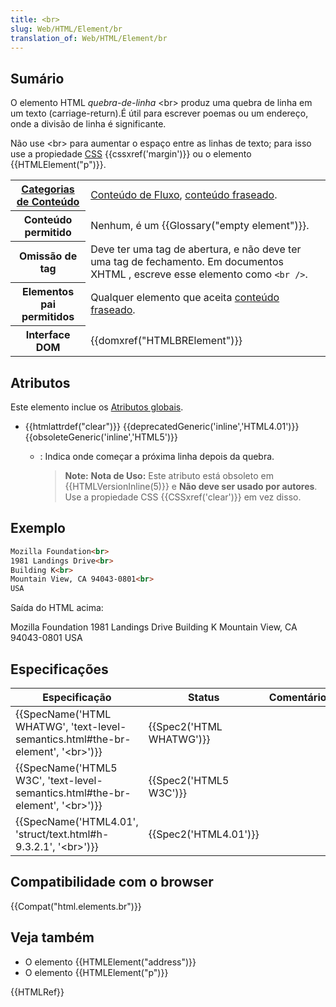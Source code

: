 ```yaml
---
title: <br>
slug: Web/HTML/Element/br
translation_of: Web/HTML/Element/br
---
```

## Sumário

O elemento HTML _quebra-de-linha_ \<br> produz uma quebra de linha em um texto (carriage-return).É útil para escrever poemas ou um endereço, onde a divisão de linha é significante.

Não use \<br> para aumentar o espaço entre as linhas de texto; para isso use a propiedade [CSS](/pt-BR/docs/CSS) {{cssxref('margin')}} ou o elemento {{HTMLElement("p")}}.

<table class="properties">
  <tbody>
    <tr>
      <th scope="row">
        <a
          href="/en-US/docs/HTML/Content_categories"
          title="HTML/Content_categories"
          >Categorias de Conteúdo</a
        >
      </th>
      <td>
        <a
          href="/en-US/docs/HTML/Content_categories#Flow_content"
          title="HTML/Content categories#Flow content"
          >Conteúdo de Fluxo</a
        >,
        <a
          href="/en-US/docs/HTML/Content_categories#Phrasing_content"
          title="HTML/Content categories#Phrasing content"
          >conteúdo fraseado</a
        >.
      </td>
    </tr>
    <tr>
      <th scope="row">Conteúdo permitido</th>
      <td>Nenhum, é um {{Glossary("empty element")}}.</td>
    </tr>
    <tr>
      <th scope="row">Omissão de tag</th>
      <td>
        Deve ter uma tag de abertura, e não deve ter uma tag de fechamento. Em
        documentos XHTML , escreve esse elemento como <code>&#x3C;br /></code>.
      </td>
    </tr>
    <tr>
      <th scope="row">Elementos pai permitidos</th>
      <td>
        Qualquer elemento que aceita
        <a
          href="/en-US/docs/HTML/Content_categories#Phrasing_content"
          title="HTML/Content_categories#Phrasing_content"
          >conteúdo fraseado</a
        >.
      </td>
    </tr>
    <tr>
      <th scope="row">Interface DOM</th>
      <td>{{domxref("HTMLBRElement")}}</td>
    </tr>
  </tbody>
</table>

## Atributos

Este elemento inclue os [Atributos globais](/pt-BR/docs/HTML/Global_attributes).

- {{htmlattrdef("clear")}} {{deprecatedGeneric('inline','HTML4.01')}} {{obsoleteGeneric('inline','HTML5')}}

  - : Indica onde começar a próxima linha depois da quebra.

    > **Note:** **Nota de Uso:** Este atributo está obsoleto em {{HTMLVersionInline(5)}} e **Não deve ser usado por autores**. Use a propiedade CSS {{CSSxref('clear')}} em vez disso.

## Exemplo

```html
Mozilla Foundation<br>
1981 Landings Drive<br>
Building K<br>
Mountain View, CA 94043-0801<br>
USA
```

Saída do HTML acima:

Mozilla Foundation
1981 Landings Drive
Building K
Mountain View, CA 94043-0801
USA

## Especificações

| Especificação                                                                                                    | Status                           | Comentário |
| ---------------------------------------------------------------------------------------------------------------- | -------------------------------- | ---------- |
| {{SpecName('HTML WHATWG', 'text-level-semantics.html#the-br-element', '&lt;br&gt;')}} | {{Spec2('HTML WHATWG')}} |            |
| {{SpecName('HTML5 W3C', 'text-level-semantics.html#the-br-element', '&lt;br&gt;')}} | {{Spec2('HTML5 W3C')}}     |            |
| {{SpecName('HTML4.01', 'struct/text.html#h-9.3.2.1', '&lt;br&gt;')}}                     | {{Spec2('HTML4.01')}}     |            |

## Compatibilidade com o browser

{{Compat("html.elements.br")}}

## Veja também

- O elemento {{HTMLElement("address")}}
- O elemento {{HTMLElement("p")}}

{{HTMLRef}}
